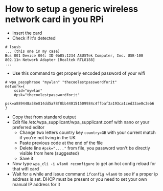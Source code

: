# How to setup a generic wireless network card in you RPi

- Insert the card
- Check if it's detected
```
# lsusb 
... (this one in my case)
Bus 001 Device 004: ID 0b05:1234 ASUSTek Computer, Inc. USB-100 802.11n Network Adapter [Realtek RTL8188]
...
```
- Use this command to get properly encoded password of your wifi
```
# wpa_passphrase "mywlan" "thecoolestpasswordforit"
network={
	ssid="mywlan"
	#psk="thecoolestpasswordforit"
	psk=a889448a38e814dd5a78f0bb440151509984c4ffbaf3a193ca1ced33ae0c2eb6
}
```
- Copy that from standard output
- Edit file /etc/wpa_supplicant/wpa_supplicant.conf with nano or your preferred editor
  - Change two letters country key `country=GB` with your current match if you're not living in the UK
  - Paste previous code at the end of the file
  - Delete line `#psk="...."` from file, you password won't be directly visible from here (suggested)
  - Save it
- Now type `wpa_cli -i wlan0 reconfigure` to get an hot config reload for that wifi card
- Wait for a while and issue command `ifconfig wlan0` to see if a proper ip address is set. DHCP must be present or you need
to set your own manual IP address for it
